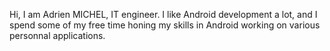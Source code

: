 Hi, I am Adrien MICHEL, IT engineer. I like Android development a lot, and I spend some of my free time honing my skills in Android working on various personnal applications.
